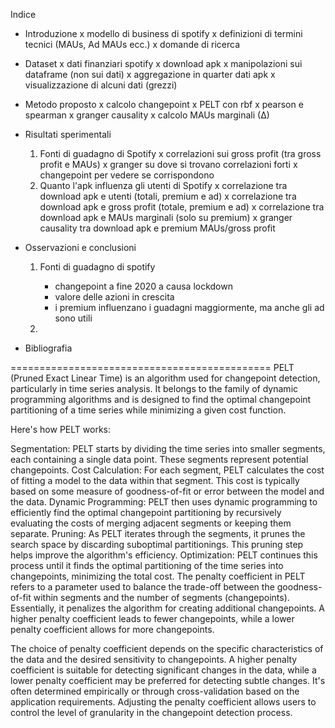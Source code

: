 Indice 

* Introduzione 
    x modello di business di spotify 
    x definizioni di termini tecnici (MAUs, Ad MAUs ecc.)
    x domande di ricerca 

* Dataset 
    x dati finanziari spotify
    x download apk
    x manipolazioni sui dataframe (non sui dati)
    x aggregazione in quarter dati apk
    x visualizzazione di alcuni dati (grezzi)

* Metodo proposto
    x calcolo changepoint
        x PELT con rbf 
    x pearson e spearman 
    x granger causality
    x calcolo MAUs marginali (∆)

<!-- * Risultati sperimentali
    x calcolo changepoint
        x PELT con rbf
    x pearson, spearman e kendall tau corrrelation
    - granger causality -->

* Risultati sperimentali 
    1) Fonti di guadagno di Spotify
        x correlazioni sui gross profit (tra gross profit e MAUs) 
        x granger su dove si trovano correlazioni forti
        x changepoint per vedere se corrispondono 
    2) Quanto l'apk influenza gli utenti di Spotify
        x correlazione tra download apk e utenti (totali, premium e ad)
        x correlazione tra download apk e gross profit (totale, premium e ad)
        x correlazione tra download apk e MAUs marginali (solo su premium)
        x granger causality tra download apk e premium MAUs/gross profit

* Osservazioni e conclusioni
    1) Fonti di guadagno di spotify
        - changepoint a fine 2020 a causa lockdown 
        - valore delle azioni in crescita 
        - i premium influenzano i guadagni maggiormente, ma anche gli ad sono utili
    
    2) 
* Bibliografia


=============================================
PELT (Pruned Exact Linear Time) is an algorithm used for changepoint detection, particularly in time series analysis. It belongs to the family of dynamic programming algorithms and is designed to find the optimal changepoint partitioning of a time series while minimizing a given cost function.

Here's how PELT works:

Segmentation: PELT starts by dividing the time series into smaller segments, each containing a single data point. These segments represent potential changepoints.
Cost Calculation: For each segment, PELT calculates the cost of fitting a model to the data within that segment. This cost is typically based on some measure of goodness-of-fit or error between the model and the data.
Dynamic Programming: PELT then uses dynamic programming to efficiently find the optimal changepoint partitioning by recursively evaluating the costs of merging adjacent segments or keeping them separate.
Pruning: As PELT iterates through the segments, it prunes the search space by discarding suboptimal partitionings. This pruning step helps improve the algorithm's efficiency.
Optimization: PELT continues this process until it finds the optimal partitioning of the time series into changepoints, minimizing the total cost.
The penalty coefficient in PELT refers to a parameter used to balance the trade-off between the goodness-of-fit within segments and the number of segments (changepoints). Essentially, it penalizes the algorithm for creating additional changepoints. A higher penalty coefficient leads to fewer changepoints, while a lower penalty coefficient allows for more changepoints.

The choice of penalty coefficient depends on the specific characteristics of the data and the desired sensitivity to changepoints. A higher penalty coefficient is suitable for detecting significant changes in the data, while a lower penalty coefficient may be preferred for detecting subtle changes. It's often determined empirically or through cross-validation based on the application requirements. Adjusting the penalty coefficient allows users to control the level of granularity in the changepoint detection process.